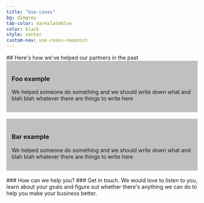 ```yaml
---
title: "Use-cases"
bg: dimgrey
tab-color: darkslateblue
color: black
style: center
custom-nav: use-cases-navpoint
---
```


<p id="use-cases-navpoint"></p>
## Here's how we've helped our partners in the past

<br/>
<div style="background-color:silver;padding:1em">
<h3 style="text-align:left;">Foo example</h3>
<p style="text-align:left;">We helped someone do something and we should write down what and blah blah whatever there are things to write here</p>
</div>

<br/>
<div style="background-color:silver;padding:1em">
<h3 style="text-align:left;">Bar example</h3>
<p style="text-align:left;">We helped someone do something and we should write down what and blah blah whatever there are things to write here</p>
</div>

<br/>
### How can we help you?
### Get in touch. We would love to listen to you, learn about your goals and figure out whether there's anything we can do to help you make your business better.